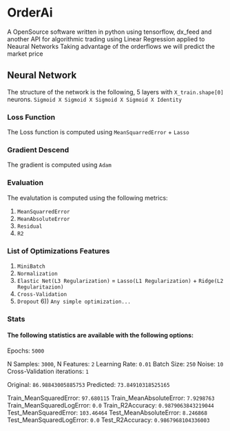 # OrderAi
A OpenSource software written in python using tensorflow, dx_feed and another API for algorithmic trading using Linear Regression applied to Neaural Networks
Taking advantage of the orderflows we will predict the market price

## Neural Network
The structure of the network is the following, 5 layers with `X_train.shape[0]` neurons.
`Sigmoid X Sigmoid X Sigmoid X Sigmoid X Identity`


### Loss Function
The Loss function is computed using `MeanSquarredError` + `Lasso`


### Gradient Descend
The gradient is computed using `Adam`


### Evaluation
The evalutation is computed using the following metrics:
1) `MeanSquarredError`
2) `MeanAbsoluteError`
3) `Residual`
4) `R2`


### List of Optimizations Features
1) `MiniBatch`
2) `Normalization`
3) `Elastic Net(L3 Regularization)` = `Lasso(L1 Regularization)` + `Ridge(L2 Regularitazion)`
4) `Cross-Validation`
5) `Dropout`
6)) `Any simple optimization...`


### Stats
#### The following statistics are available with the following options:
Epochs: `5000`


N Samples: `3000`, N Features: `2`
Learning Rate: `0.01`
Batch Size: `250`
Noise: `10`
Cross-Validation iterations: `1`

Original:  `86.98843005885753`
Predicted:  `73.84910318525165` 

Train_MeanSquaredError:  `97.680115`
Train_MeanAbsoluteError:  `7.9298763`
Train_MeanSquaredLogError:  `0.0`
Train_R2Accuracy:  `0.9879063843219044`
Test_MeanSquaredError:  `103.46464`
Test_MeanAbsoluteError:  `8.246868`
Test_MeanSquaredLogError:  `0.0`
Test_R2Accuracy:  `0.9867968104336003`